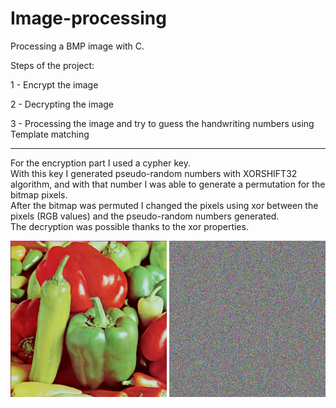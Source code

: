 # Image-processing
Processing a BMP image with C. 

Steps of the project:

1 - Encrypt the image

2 - Decrypting the image

3 - Processing the image and try to guess the handwriting numbers using Template matching

---

For the encryption part I used a cypher key.  
With this key I generated pseudo-random numbers with XORSHIFT32 algorithm, and with that number I was able to generate a permutation for the bitmap pixels.  
After the bitmap was permuted I changed the pixels using xor between the pixels (RGB values) and the pseudo-random numbers generated.   
The decryption was possible thanks to the xor properties.

<p align="left">
  <img src="peppers.bmp" width="250" ">
  <img src="peppersenc.bmp" width="250" ">
</p>
